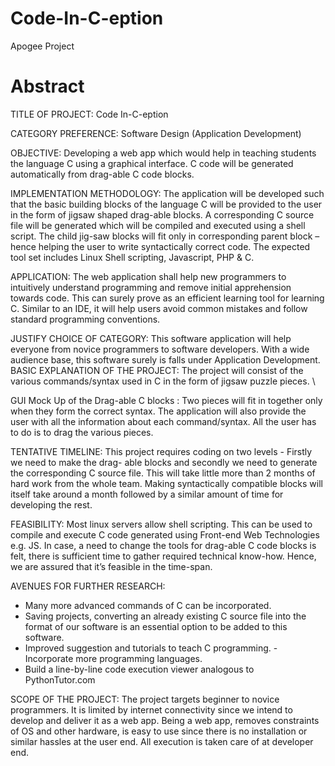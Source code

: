 Code-In-C-eption
================

Apogee Project

Abstract
==========

TITLE OF PROJECT: Code In-C-eption 

CATEGORY PREFERENCE: Software Design (Application Development) 

OBJECTIVE: Developing a web app which would help in teaching students the language C using a graphical interface. C code will be generated automatically from drag-able C code blocks. 

IMPLEMENTATION METHODOLOGY: The application will be developed such that the basic building blocks of the language C will be provided to the user in the form of jigsaw shaped drag-able blocks. A corresponding C source file will be generated which will be compiled and executed using a shell script. The child jig-saw blocks will fit only in corresponding parent block – hence helping the user to write syntactically correct code. The expected tool set includes Linux Shell scripting, Javascript, PHP & C.

APPLICATION: The web application shall help new programmers to intuitively understand programming and remove initial apprehension towards code. This can surely prove as an efficient learning tool for learning C.  Similar to an IDE, it will help users avoid common mistakes and follow standard programming conventions. 

JUSTIFY CHOICE OF CATEGORY: This software application will help everyone from novice programmers to software developers. With a wide audience base, this software surely is falls under Application Development. 
BASIC EXPLANATION OF THE PROJECT: The project will consist of the various commands/syntax used in C in the form of jigsaw puzzle pieces. 
\

GUI Mock Up of the Drag-able C blocks : Two pieces will fit in together only when they form the correct syntax. The application will also provide the user with all the information about each command/syntax. All the user has to do is to drag the various pieces.

TENTATIVE TIMELINE: This project requires coding on two levels - Firstly we need to make the drag- able blocks and secondly we need to generate the corresponding C source file. This will take little more than 2 months of hard work from the whole team. Making syntactically compatible blocks will itself take around a month followed by a similar amount of time for developing the rest. 

FEASIBILITY: Most linux servers allow shell scripting. This can be used to compile and execute C code generated using Front-end Web Technologies e.g. JS. In case, a need to change the tools for drag-able C code blocks is felt, there is sufficient time to gather required technical know-how. Hence, we are assured that it’s feasible in the time-span. 

AVENUES FOR FURTHER RESEARCH: 
- Many more advanced commands of C can be incorporated.
- Saving projects, converting an already existing C source file into the format of our software is an essential option to be added to this software. 
- Improved suggestion and tutorials to teach C programming. - Incorporate more programming languages.  
- Build a line-by-line code execution viewer analogous to PythonTutor.com

SCOPE OF THE PROJECT: The project targets beginner to novice programmers. It is limited by internet connectivity since we intend to develop and deliver it as a web app. Being a web app, removes constraints of OS and other hardware, is easy to use since there is no installation or similar hassles at the user end. All execution is taken care of at developer end.  
